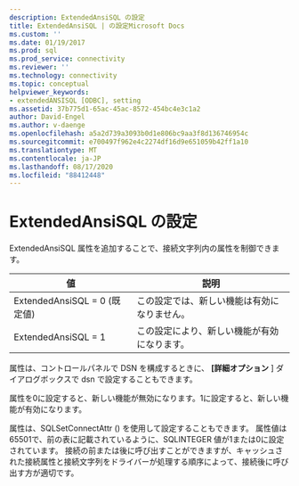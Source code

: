 ```yaml
---
description: ExtendedAnsiSQL の設定
title: ExtendedAnsiSQL | の設定Microsoft Docs
ms.custom: ''
ms.date: 01/19/2017
ms.prod: sql
ms.prod_service: connectivity
ms.reviewer: ''
ms.technology: connectivity
ms.topic: conceptual
helpviewer_keywords:
- extendedANSISQL [ODBC], setting
ms.assetid: 37b775d1-65ac-45ac-8572-454bc4e3c1a2
author: David-Engel
ms.author: v-daenge
ms.openlocfilehash: a5a2d739a3093b0d1e806bc9aa3f8d136746954c
ms.sourcegitcommit: e700497f962e4c2274df16d9e651059b42ff1a10
ms.translationtype: MT
ms.contentlocale: ja-JP
ms.lasthandoff: 08/17/2020
ms.locfileid: "88412448"
---
```

# <a name="setting-extendedansisql"></a>ExtendedAnsiSQL の設定
ExtendedAnsiSQL 属性を追加することで、接続文字列内の属性を制御できます。  
  
|値|説明|  
|-----------|-----------------|  
|ExtendedAnsiSQL = 0 (既定値)|この設定では、新しい機能は有効になりません。|  
|ExtendedAnsiSQL = 1|この設定により、新しい機能が有効になります。|  
  
 属性は、コントロールパネルで DSN を構成するときに、 **[詳細オプション** ] ダイアログボックスで dsn で設定することもできます。  
  
 属性を0に設定すると、新しい機能が無効になります。1に設定すると、新しい機能が有効になります。  
  
 属性は、SQLSetConnectAttr () を使用して設定することもできます。 属性値は65501で、前の表に記載されているように、SQLINTEGER 値が1または0に設定されています。 接続の前または後に呼び出すことができますが、キャッシュされた接続属性と接続文字列をドライバーが処理する順序によって、接続後に呼び出す方が適切です。
